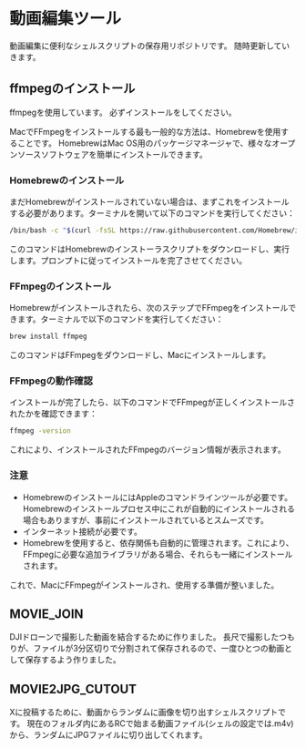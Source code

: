 # 動画編集ツール

動画編集に便利なシェルスクリプトの保存用リポジトリです。
随時更新していきます。

## ffmpegのインストール
ffmpegを使用しています。
必ずインストールをしてください。

MacでFFmpegをインストールする最も一般的な方法は、Homebrewを使用することです。
HomebrewはMac OS用のパッケージマネージャで、様々なオープンソースソフトウェアを簡単にインストールできます。

### Homebrewのインストール
まだHomebrewがインストールされていない場合は、まずこれをインストールする必要があります。ターミナルを開いて以下のコマンドを実行してください：

```bash
/bin/bash -c "$(curl -fsSL https://raw.githubusercontent.com/Homebrew/install/HEAD/install.sh)"
```

このコマンドはHomebrewのインストーラスクリプトをダウンロードし、実行します。プロンプトに従ってインストールを完了させてください。

### FFmpegのインストール
Homebrewがインストールされたら、次のステップでFFmpegをインストールできます。ターミナルで以下のコマンドを実行してください：

```bash
brew install ffmpeg
```

このコマンドはFFmpegをダウンロードし、Macにインストールします。

### FFmpegの動作確認
インストールが完了したら、以下のコマンドでFFmpegが正しくインストールされたかを確認できます：

```bash
ffmpeg -version
```

これにより、インストールされたFFmpegのバージョン情報が表示されます。

### 注意
- HomebrewのインストールにはAppleのコマンドラインツールが必要です。Homebrewのインストールプロセス中にこれが自動的にインストールされる場合もありますが、事前にインストールされているとスムーズです。
- インターネット接続が必要です。
- Homebrewを使用すると、依存関係も自動的に管理されます。これにより、FFmpegに必要な追加ライブラリがある場合、それらも一緒にインストールされます。

これで、MacにFFmpegがインストールされ、使用する準備が整いました。

## MOVIE_JOIN

DJIドローンで撮影した動画を結合するために作りました。
長尺で撮影したつもりが、ファイルが3分区切りで分割されて保存されるので、一度ひとつの動画として保存するよう作りました。

## MOVIE2JPG_CUTOUT

Xに投稿するために、動画からランダムに画像を切り出すシェルスクリプトです。
現在のフォルダ内にあるRCで始まる動画ファイル(シェルの設定では.m4v)から、ランダムにJPGファイルに切り出してくれます。
